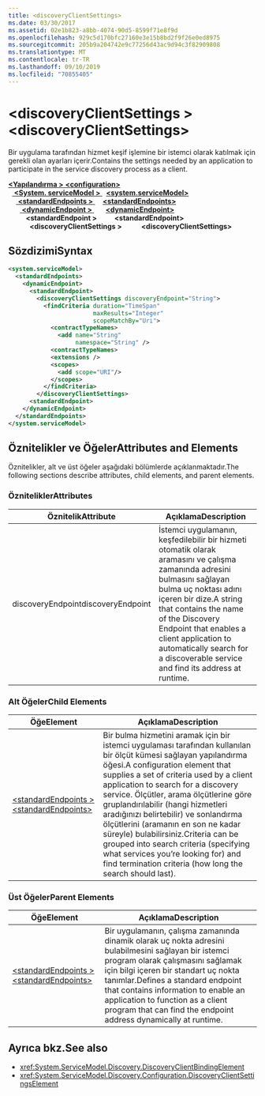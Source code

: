 ```yaml
---
title: <discoveryClientSettings>
ms.date: 03/30/2017
ms.assetid: 02e1b823-a8bb-4074-90d5-8599f71e8f9d
ms.openlocfilehash: 929c5d170bfc27160e3e15b8bd2f9f26e0ed8975
ms.sourcegitcommit: 205b9a204742e9c77256d43ac9d94c3f82909808
ms.translationtype: MT
ms.contentlocale: tr-TR
ms.lasthandoff: 09/10/2019
ms.locfileid: "70855405"
---
```

# <a name="discoveryclientsettings"></a><span data-ttu-id="5cc88-101">\<discoveryClientSettings ></span><span class="sxs-lookup"><span data-stu-id="5cc88-101">\<discoveryClientSettings></span></span>
<span data-ttu-id="5cc88-102">Bir uygulama tarafından hizmet keşif işlemine bir istemci olarak katılmak için gerekli olan ayarları içerir.</span><span class="sxs-lookup"><span data-stu-id="5cc88-102">Contains the settings needed by an application to participate in the service discovery process as a client.</span></span>  
  
<span data-ttu-id="5cc88-103">[ **\<Yapılandırma >** ](../configuration-element.md)</span><span class="sxs-lookup"><span data-stu-id="5cc88-103">[**\<configuration>**](../configuration-element.md)</span></span>\
<span data-ttu-id="5cc88-104">&nbsp;&nbsp;[ **\<System. serviceModel >** ](system-servicemodel.md)</span><span class="sxs-lookup"><span data-stu-id="5cc88-104">&nbsp;&nbsp;[**\<system.serviceModel>**](system-servicemodel.md)</span></span>\
<span data-ttu-id="5cc88-105">&nbsp;&nbsp;&nbsp;&nbsp;[ **\<standardEndpoints >** ](standardendpoints.md)</span><span class="sxs-lookup"><span data-stu-id="5cc88-105">&nbsp;&nbsp;&nbsp;&nbsp;[**\<standardEndpoints>**](standardendpoints.md)</span></span>\
<span data-ttu-id="5cc88-106">&nbsp;&nbsp;&nbsp;&nbsp;&nbsp;&nbsp;[ **\<dynamicEndpoint >** ](dynamicendpoint.md)</span><span class="sxs-lookup"><span data-stu-id="5cc88-106">&nbsp;&nbsp;&nbsp;&nbsp;&nbsp;&nbsp;[**\<dynamicEndpoint>**](dynamicendpoint.md)</span></span>\
<span data-ttu-id="5cc88-107">&nbsp;&nbsp;&nbsp;&nbsp;&nbsp;&nbsp;&nbsp;&nbsp; **\<standardEndpoint >** </span><span class="sxs-lookup"><span data-stu-id="5cc88-107">&nbsp;&nbsp;&nbsp;&nbsp;&nbsp;&nbsp;&nbsp;&nbsp;**\<standardEndpoint>**</span></span>\
<span data-ttu-id="5cc88-108">&nbsp;&nbsp;&nbsp;&nbsp;&nbsp;&nbsp;&nbsp;&nbsp;&nbsp;&nbsp; **\<discoveryClientSettings >**</span><span class="sxs-lookup"><span data-stu-id="5cc88-108">&nbsp;&nbsp;&nbsp;&nbsp;&nbsp;&nbsp;&nbsp;&nbsp;&nbsp;&nbsp;**\<discoveryClientSettings>**</span></span>  
  
## <a name="syntax"></a><span data-ttu-id="5cc88-109">Sözdizimi</span><span class="sxs-lookup"><span data-stu-id="5cc88-109">Syntax</span></span>  
  
```xml  
<system.serviceModel>
  <standardEndpoints>
    <dynamicEndpoint>
      <standardEndpoint>
        <discoveryClientSettings discoveryEndpoint="String">
          <findCriteria duration="TimeSpan"
                        maxResults="Integer"
                        scopeMatchBy="Uri">
            <contractTypeNames>
              <add name="String"
                   namespace="String" />
            <contractTypeNames>
            <extensions />
            <scopes>
              <add scope="URI"/>
            </scopes>
          </findCriteria>
        </discoveryClientSettings>
      <standardEndpoint>
    </dynamicEndpoint>
  </standardEndpoints>
</system.serviceModel>
```  
  
## <a name="attributes-and-elements"></a><span data-ttu-id="5cc88-110">Öznitelikler ve Öğeler</span><span class="sxs-lookup"><span data-stu-id="5cc88-110">Attributes and Elements</span></span>  
 <span data-ttu-id="5cc88-111">Öznitelikler, alt ve üst öğeler aşağıdaki bölümlerde açıklanmaktadır.</span><span class="sxs-lookup"><span data-stu-id="5cc88-111">The following sections describe attributes, child elements, and parent elements.</span></span>  
  
### <a name="attributes"></a><span data-ttu-id="5cc88-112">Öznitelikler</span><span class="sxs-lookup"><span data-stu-id="5cc88-112">Attributes</span></span>  
  
|<span data-ttu-id="5cc88-113">Öznitelik</span><span class="sxs-lookup"><span data-stu-id="5cc88-113">Attribute</span></span>|<span data-ttu-id="5cc88-114">Açıklama</span><span class="sxs-lookup"><span data-stu-id="5cc88-114">Description</span></span>|  
|---------------|-----------------|  
|<span data-ttu-id="5cc88-115">discoveryEndpoint</span><span class="sxs-lookup"><span data-stu-id="5cc88-115">discoveryEndpoint</span></span>|<span data-ttu-id="5cc88-116">İstemci uygulamanın, keşfedilebilir bir hizmeti otomatik olarak aramasını ve çalışma zamanında adresini bulmasını sağlayan bulma uç noktası adını içeren bir dize.</span><span class="sxs-lookup"><span data-stu-id="5cc88-116">A string that contains the name of the Discovery Endpoint that enables a client application to automatically search for a discoverable service and find its address at runtime.</span></span>|  
  
### <a name="child-elements"></a><span data-ttu-id="5cc88-117">Alt Öğeler</span><span class="sxs-lookup"><span data-stu-id="5cc88-117">Child Elements</span></span>  
  
|<span data-ttu-id="5cc88-118">Öğe</span><span class="sxs-lookup"><span data-stu-id="5cc88-118">Element</span></span>|<span data-ttu-id="5cc88-119">Açıklama</span><span class="sxs-lookup"><span data-stu-id="5cc88-119">Description</span></span>|  
|-------------|-----------------|  
|[<span data-ttu-id="5cc88-120">\<standardEndpoints ></span><span class="sxs-lookup"><span data-stu-id="5cc88-120">\<standardEndpoints></span></span>](standardendpoints.md)|<span data-ttu-id="5cc88-121">Bir bulma hizmetini aramak için bir istemci uygulaması tarafından kullanılan bir ölçüt kümesi sağlayan yapılandırma öğesi.</span><span class="sxs-lookup"><span data-stu-id="5cc88-121">A configuration element that supplies a set of criteria used by a client application to search for a discovery service.</span></span> <span data-ttu-id="5cc88-122">Ölçütler, arama ölçütlerine göre gruplandırılabilir (hangi hizmetleri aradığınızı belirtebilir) ve sonlandırma ölçütlerini (aramanın en son ne kadar süreyle) bulabilirsiniz.</span><span class="sxs-lookup"><span data-stu-id="5cc88-122">Criteria can be grouped into search criteria (specifying what services you’re looking for) and find termination criteria (how long the search should last).</span></span>|  
  
### <a name="parent-elements"></a><span data-ttu-id="5cc88-123">Üst Öğeler</span><span class="sxs-lookup"><span data-stu-id="5cc88-123">Parent Elements</span></span>  
  
|<span data-ttu-id="5cc88-124">Öğe</span><span class="sxs-lookup"><span data-stu-id="5cc88-124">Element</span></span>|<span data-ttu-id="5cc88-125">Açıklama</span><span class="sxs-lookup"><span data-stu-id="5cc88-125">Description</span></span>|  
|-------------|-----------------|  
|[<span data-ttu-id="5cc88-126">\<standardEndpoints ></span><span class="sxs-lookup"><span data-stu-id="5cc88-126">\<standardEndpoints></span></span>](standardendpoints.md)|<span data-ttu-id="5cc88-127">Bir uygulamanın, çalışma zamanında dinamik olarak uç nokta adresini bulabilmesini sağlayan bir istemci program olarak çalışmasını sağlamak için bilgi içeren bir standart uç nokta tanımlar.</span><span class="sxs-lookup"><span data-stu-id="5cc88-127">Defines a standard endpoint that contains information to enable an application to function as a client program that can find the endpoint address dynamically at runtime.</span></span>|  
  
## <a name="see-also"></a><span data-ttu-id="5cc88-128">Ayrıca bkz.</span><span class="sxs-lookup"><span data-stu-id="5cc88-128">See also</span></span>

- <xref:System.ServiceModel.Discovery.DiscoveryClientBindingElement>
- <xref:System.ServiceModel.Discovery.Configuration.DiscoveryClientSettingsElement>
